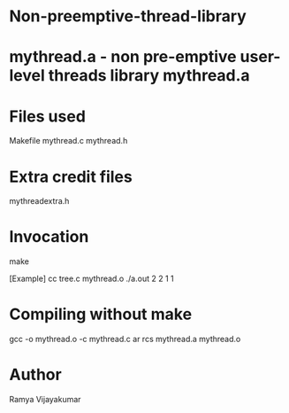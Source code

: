 # Non-preemptive-thread-library
# mythread.a - non pre-emptive user-level threads library mythread.a

# Files used
Makefile
mythread.c
mythread.h

# Extra credit files
mythreadextra.h

# Invocation
make

[Example]
cc tree.c mythread.o
./a.out 2 2 1 1

# Compiling without make
gcc -o mythread.o -c mythread.c
ar rcs mythread.a mythread.o

# Author
Ramya Vijayakumar
